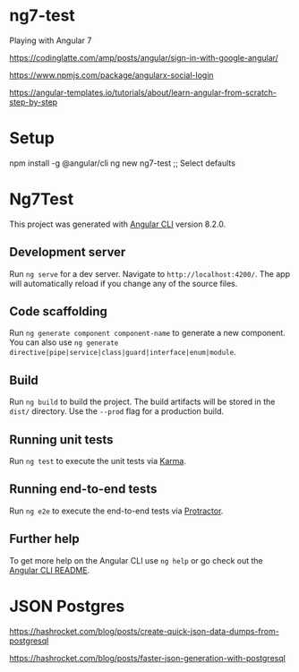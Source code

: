 # ng7-test
Playing with Angular 7



https://codinglatte.com/amp/posts/angular/sign-in-with-google-angular/

https://www.npmjs.com/package/angularx-social-login

https://angular-templates.io/tutorials/about/learn-angular-from-scratch-step-by-step


# Setup
npm install -g @angular/cli
ng new ng7-test  ;; Select defaults

# Ng7Test

This project was generated with [Angular CLI](https://github.com/angular/angular-cli) version 8.2.0.

## Development server

Run `ng serve` for a dev server. Navigate to `http://localhost:4200/`. The app will automatically reload if you change any of the source files.

## Code scaffolding

Run `ng generate component component-name` to generate a new component. You can also use `ng generate directive|pipe|service|class|guard|interface|enum|module`.

## Build

Run `ng build` to build the project. The build artifacts will be stored in the `dist/` directory. Use the `--prod` flag for a production build.

## Running unit tests

Run `ng test` to execute the unit tests via [Karma](https://karma-runner.github.io).

## Running end-to-end tests

Run `ng e2e` to execute the end-to-end tests via [Protractor](http://www.protractortest.org/).

## Further help

To get more help on the Angular CLI use `ng help` or go check out the [Angular CLI README](https://github.com/angular/angular-cli/blob/master/README.md).

# JSON Postgres

https://hashrocket.com/blog/posts/create-quick-json-data-dumps-from-postgresql

https://hashrocket.com/blog/posts/faster-json-generation-with-postgresql

